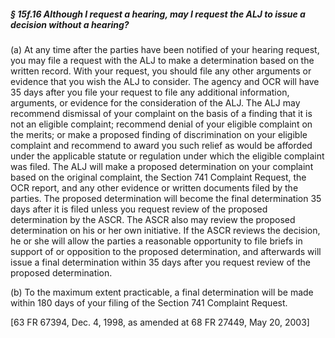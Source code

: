 ##### § 15f.16 Although I request a hearing, may I request the ALJ to issue a decision without a hearing? #####

(a) At any time after the parties have been notified of your hearing request, you may file a request with the ALJ to make a determination based on the written record. With your request, you should file any other arguments or evidence that you wish the ALJ to consider. The agency and OCR will have 35 days after you file your request to file any additional information, arguments, or evidence for the consideration of the ALJ. The ALJ may recommend dismissal of your complaint on the basis of a finding that it is not an eligible complaint; recommend denial of your eligible complaint on the merits; or make a proposed finding of discrimination on your eligible complaint and recommend to award you such relief as would be afforded under the applicable statute or regulation under which the eligible complaint was filed. The ALJ will make a proposed determination on your complaint based on the original complaint, the Section 741 Complaint Request, the OCR report, and any other evidence or written documents filed by the parties. The proposed determination will become the final determination 35 days after it is filed unless you request review of the proposed determination by the ASCR. The ASCR also may review the proposed determination on his or her own initiative. If the ASCR reviews the decision, he or she will allow the parties a reasonable opportunity to file briefs in support of or opposition to the proposed determination, and afterwards will issue a final determination within 35 days after you request review of the proposed determination.

(b) To the maximum extent practicable, a final determination will be made within 180 days of your filing of the Section 741 Complaint Request.

[63 FR 67394, Dec. 4, 1998, as amended at 68 FR 27449, May 20, 2003]